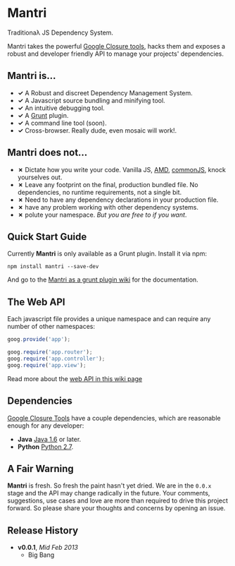 # Mantri

Traditionaλ JS Dependency System.

Mantri takes the powerful [Google Closure tools][closure-tools], hacks them and exposes a robust and developer friendly API to manage your projects' dependencies.

## **Mantri** is...

* **✓** A Robust and discreet Dependency Management System.
* **✓** A Javascript source bundling and minifying tool.
* **✓** An intuitive debugging tool.
* **✓** A [Grunt][] plugin.
* **✓** A command line tool (soon).
* **✓** Cross-browser. Really dude, even mosaic will work!.

## **Mantri** does not...

* **✗** Dictate how you write your code. Vanilla JS, [AMD][], [commonJS][], knock yourselves out.
* **✗** Leave any footprint on the final, production bundled file. No dependencies, no runtime requirements, not a single bit.
* **✗** Need to have any dependency declarations in your production file.
* **✗** have any problem working with other dependency systems.
* **✗** polute your namespace. *But you are free to if you want*.

## Quick Start Guide

Currently **Mantri** is only available as a Grunt plugin. Install it via npm:
```
npm install mantri --save-dev
```

And go to the [Mantri as a grunt plugin wiki][grunt-wiki] for the documentation.

## The Web API

Each javascript file provides a unique namespace and can require any number of other namespaces:

```js
goog.provide('app');

goog.require('app.router');
goog.require('app.controller');
goog.require('app.view');
```

Read more about the [web API in this wiki page][web-wiki]
## Dependencies

[Google Closure Tools][closure-tools] have a couple dependencies, which are reasonable enough for any developer:

* **Java** [Java 1.6](http://java.com/) or later.
* **Python** [Python 2.7](http://python.org/).



## A Fair Warning

**Mantri** is fresh. So fresh the paint hasn't yet dried. We are in the `0.0.x` stage and the API may change radically in the future. Your comments, suggestions, use cases and love are more than required to drive this project forward. So please share your thoughts and concerns by opening an issue.



## Release History
- **v0.0.1**, *Mid Feb 2013*
  - Big Bang


[closure-tools]: https://developers.google.com/closure/ "Google Closure Tools"
[amd]: https://github.com/amdjs/amdjs-api/wiki/AMD "The Asynchronous Module Definition (AMD) API"
[commonjs]: http://www.commonjs.org/ "CommonJS Module System"
[config-wiki]: https://github.com/thanpolas/mantri/wiki/The-Web-Configuration-File "The Mantri web configuration file"
[cli-wiki]: https://github.com/thanpolas/mantri/wiki/Mantri-on-the-Command-Line "Mantri on the Command Line"
[web-wiki]: https://github.com/thanpolas/mantri/wiki/Mantri-Web-API "Mantri's Web API"
[grunt-wiki]: https://github.com/thanpolas/mantri/wiki/Mantri-As-a-Grunt-Plugin "Using Mantri as a Grunt Plugin"
[grunt]: http://gruntjs.com/
[Getting Started]: https://github.com/gruntjs/grunt/wiki/Getting-started
[package.json]: https://npmjs.org/doc/json.html

